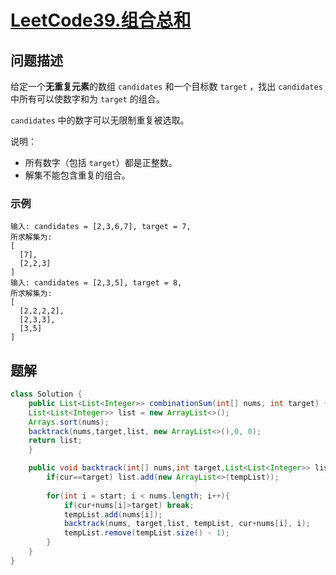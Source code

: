 # [LeetCode39.组合总和](https://leetcode-cn.com/problems/combination-sum/)
## 问题描述
给定一个**无重复元素**的数组 `candidates` 和一个目标数 `target` ，找出 `candidates` 中所有可以使数字和为 `target` 的组合。

`candidates` 中的数字可以无限制重复被选取。

说明：

- 所有数字（包括 `target`）都是正整数。
- 解集不能包含重复的组合。 

### 示例
```
输入: candidates = [2,3,6,7], target = 7,
所求解集为:
[
  [7],
  [2,2,3]
]
输入: candidates = [2,3,5], target = 8,
所求解集为:
[
  [2,2,2,2],
  [2,3,3],
  [3,5]
]
```
## 题解
```java
class Solution {
    public List<List<Integer>> combinationSum(int[] nums, int target) {
    List<List<Integer>> list = new ArrayList<>();
    Arrays.sort(nums);
    backtrack(nums,target,list, new ArrayList<>(),0, 0);
    return list;
    }

    public void backtrack(int[] nums,int target,List<List<Integer>> list, List<Integer> tempList,int cur, int start){
        if(cur==target) list.add(new ArrayList<>(tempList));
        
        for(int i = start; i < nums.length; i++){
            if(cur+nums[i]>target) break;
            tempList.add(nums[i]);
            backtrack(nums, target,list, tempList, cur+nums[i], i); 
            tempList.remove(tempList.size() - 1);
        }
    }   
}
```
